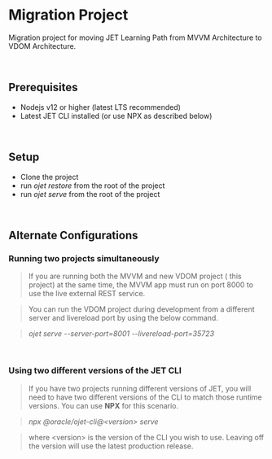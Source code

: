 

# Migration Project
Migration project for moving JET Learning Path from MVVM Architecture to VDOM Architecture.

&nbsp;

## Prerequisites
* Nodejs v12 or higher (latest LTS recommended)
* Latest JET CLI installed (or use NPX as described below)


&nbsp;

## Setup
* Clone the project
* run *ojet restore* from the root of the project
* run *ojet serve* from the root of the project
  
&nbsp;

## Alternate Configurations

### Running two projects simultaneously
>If you are running both the MVVM and new VDOM project ( this project) at the same time, the MVVM app must run on port 8000 to use the live external REST service.

>You can run the VDOM project during development from a different server and livereload port by using the below command.

>*ojet serve --server-port=8001 --livereload-port=35723*

&nbsp;

### Using two different versions of the JET CLI

>If you have two projects running different versions of JET, you will need to have two different versions of the CLI to match those runtime versions.  You can use __NPX__ for this scenario.

>_npx @oracle/ojet-cli@&lt;version> serve_

>where &lt;version> is the version of the CLI you wish to use.  Leaving off the version will use the latest production release.